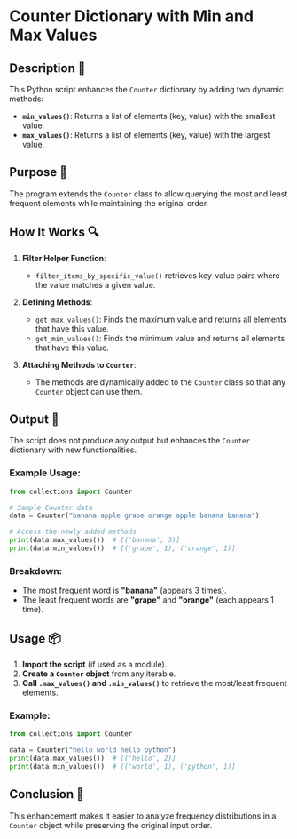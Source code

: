# Counter Dictionary with Min and Max Values

## Description 📝

This Python script enhances the `Counter` dictionary by adding two dynamic methods:

-   **`min_values()`**: Returns a list of elements (key, value) with the smallest value.
-   **`max_values()`**: Returns a list of elements (key, value) with the largest value.

## Purpose 🎯

The program extends the `Counter` class to allow querying the most and least frequent elements while maintaining the original order.

## How It Works 🔍

1. **Filter Helper Function**:

    - `filter_items_by_specific_value()` retrieves key-value pairs where the value matches a given value.

2. **Defining Methods**:

    - `get_max_values()`: Finds the maximum value and returns all elements that have this value.
    - `get_min_values()`: Finds the minimum value and returns all elements that have this value.

3. **Attaching Methods to `Counter`**:
    - The methods are dynamically added to the `Counter` class so that any `Counter` object can use them.

## Output 📜

The script does not produce any output but enhances the `Counter` dictionary with new functionalities.

### Example Usage:

```python
from collections import Counter

# Sample Counter data
data = Counter("banana apple grape orange apple banana banana")

# Access the newly added methods
print(data.max_values())  # [('banana', 3)]
print(data.min_values())  # [('grape', 1), ('orange', 1)]
```

### Breakdown:

-   The most frequent word is **"banana"** (appears 3 times).
-   The least frequent words are **"grape"** and **"orange"** (each appears 1 time).

## Usage 📦

1. **Import the script** (if used as a module).
2. **Create a `Counter` object** from any iterable.
3. **Call `.max_values()` and `.min_values()`** to retrieve the most/least frequent elements.

### Example:

```python
from collections import Counter

data = Counter("hello world hello python")
print(data.max_values())  # [('hello', 2)]
print(data.min_values())  # [('world', 1), ('python', 1)]
```

## Conclusion 🚀

This enhancement makes it easier to analyze frequency distributions in a `Counter` object while preserving the original input order.
